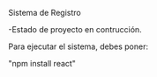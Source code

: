 <hi>Sistema de Registro</h1>

-Estado de proyecto en contrucción.

Para ejecutar el sistema, debes poner:

"npm install react"
